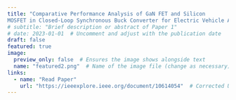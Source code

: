 ```yaml
---
title: "Comparative Performance Analysis of GaN FET and Silicon
MOSFET in Closed-Loop Synchronous Buck Converter for Electric Vehicle Auxiliary Power Module"
# subtitle: "Brief description or abstract of Paper 1"
# date: 2023-01-01  # Uncomment and adjust with the publication date
draft: false
featured: true
image:
  preview_only: false  # Ensures the image shows alongside text
  name: "featured2.png"  # Name of the image file (change as necessary)
links:
  - name: "Read Paper"
    url: "https://ieeexplore.ieee.org/document/10614054"  # Corrected URL format
---
```

